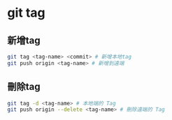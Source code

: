 # git tag

## 新增tag

```bash
git tag <tag-name> <commit> # 新增本地tag
git push origin <tag-name> # 新增到遠端
```

## 刪除tag

```bash
git tag -d <tag-name> # 本地端的 Tag
git push origin --delete <tag-name> # 刪除遠端的 Tag
```